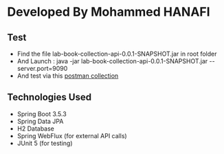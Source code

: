 # Developed By Mohammed HANAFI

## Test
- Find the file lab-book-collection-api-0.0.1-SNAPSHOT.jar in root folder
- And Launch : java -jar lab-book-collection-api-0.0.1-SNAPSHOT.jar --server.port=9090
- And test via this [postman collection](./Test_books_API.postman_collection.json)

## Technologies Used

- Spring Boot 3.5.3
- Spring Data JPA
- H2 Database
- Spring WebFlux (for external API calls)
- JUnit 5 (for testing)

